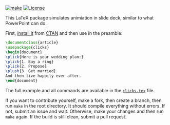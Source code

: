 [![make](https://github.com/yegor256/clicks/actions/workflows/latexmk.yml/badge.svg)](https://github.com/yegor256/clicks/actions/workflows/latexmk.yml)
[![License](https://img.shields.io/badge/license-MIT-green.svg)](https://github.com/yegor256/clicks/blob/master/LICENSE.txt)

This LaTeX package simulates animiation in slide deck, similar to what PowerPoint can do.

First, [install it](https://en.wikibooks.org/wiki/LaTeX/Installing_Extra_Packages)
from [CTAN](https://ctan.org/pkg/clicks) 
and then use in the preamble:

```tex
\documentclass{article}
\usepackage{clicks}
\begin{document}
\plick{Here is your wedding plan:}
\plick{1. Buy a ring}
\plick{2. Propose}
\plush{3. Get married}
And then live happily ever after.
\end{document}
```

The full example and all commands are available in the 
[`clicks.tex`](https://github.com/yegor256/clicks/blob/master/clicks.tex) file.

If you want to contribute yourself, make a fork, then create a branch, 
then run `make` in the root directory.
It should compile everything without errors. If not, submit an issue and wait.
Otherwise, make your changes and then run `make` again. If the build is
still clean, submit a pull request.
